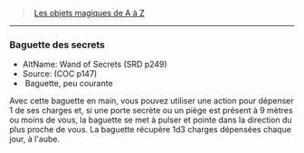 ﻿---
!MagicItem
Type: Baguette
Rarity: peu courante
Id: magicitems_az_hd.md#baguette-des-secrets
ParentLink: magicitems_az_hd.md#les-objets-magiques-de-a-à-z
Name: Baguette des secrets
ParentName: Les objets magiques de A à Z
NameLevel: 3
AltName: Wand of Secrets (SRD p249)
Source: (COC p147)
---
> [Les objets magiques de A à Z](hd_magicitems_az_les_objets_magiques_de_a_a_z.md)

---

### Baguette des secrets

- AltName: Wand of Secrets (SRD p249)
- Source: (COC p147)
-  Baguette, peu courante

Avec cette baguette en main, vous pouvez utiliser une action pour dépenser 1 de ses charges et, si une porte secrète ou un piège est présent à 9 mètres ou moins de vous, la baguette se met à pulser et pointe dans la direction du plus proche de vous. La baguette récupère 1d3 charges dépensées chaque jour, à l'aube.

